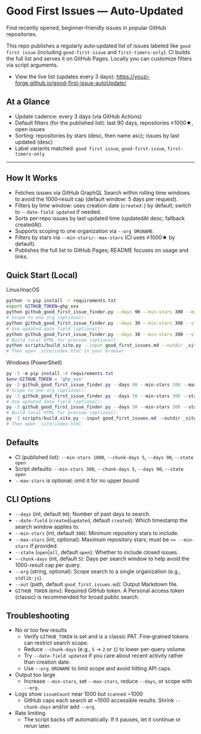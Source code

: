 # Good First Issues — Auto-Updated

Find recently opened, beginner‑friendly issues in popular GitHub repositories.

This repo publishes a regularly auto‑updated list of issues labeled like `good first issue` (including `good-first-issue` and `first-timers-only`). CI builds the full list and serves it on GitHub Pages. Locally you can customize filters via script arguments.

- View the live list (updates every 3 days):
  https://youzi-forge.github.io/good-first-issue-autoUpdate/

## At a Glance
- Update cadence: every 3 days (via GitHub Actions)
- Default filters (for the published list): last 90 days, repositories ≥1000★, open issues
- Sorting: repositories by stars (desc, then name asc); issues by last updated (desc)
- Label variants matched: `good first issue`, `good-first-issue`, `first-timers-only`

---

## How It Works
- Fetches issues via GitHub GraphQL Search within rolling time windows to avoid the 1000‑result cap (default window: 5 days per request).
- Filters by time window: uses creation date (`created:`) by default; switch to `--date-field updated` if needed.
- Sorts per‑repo issues by last updated time (updatedAt desc; fallback createdAt).
- Supports scoping to one organization via `--org ORGNAME`.
- Filters by stars via `--min-stars/--max-stars` (CI uses ≥1000★ by default).
- Publishes the full list to GitHub Pages; README focuses on usage and links.

## Quick Start (Local)

Linux/macOS
```bash
python -m pip install -r requirements.txt
export GITHUB_TOKEN=ghp_xxx
python github_good_first_issue_finder.py --days 90 --min-stars 300 --max-stars 2000 --state open --chunk-days 5 --out good_first_issues.md
# Scope to one org (optional):
python github_good_first_issue_finder.py --days 30 --min-stars 300 --state open --chunk-days 5 --org stdlib-js --out good_first_issues.md
# Use updated date field (optional):
python github_good_first_issue_finder.py --days 30 --min-stars 300 --state open --chunk-days 5 --date-field updated --out good_first_issues.md
# Build local HTML for preview (optional):
python scripts/build_site.py --input good_first_issues.md --outdir _site --title "Good First Issues"
# Then open _site/index.html in your browser
```

Windows (PowerShell)
```powershell
py -3 -m pip install -r requirements.txt
$env:GITHUB_TOKEN = 'ghp_xxx'
py -3 github_good_first_issue_finder.py --days 90 --min-stars 300 --max-stars 2000 --state open --chunk-days 5 --out good_first_issues.md
# Scope to one org (optional):
py -3 github_good_first_issue_finder.py --days 30 --min-stars 300 --state open --chunk-days 5 --org stdlib-js --out good_first_issues.md
# Use updated date field (optional):
py -3 github_good_first_issue_finder.py --days 30 --min-stars 300 --state open --chunk-days 5 --date-field updated --out good_first_issues.md
# Build local HTML for preview (optional):
py -3 scripts/build_site.py --input good_first_issues.md --outdir _site --title "Good First Issues"
# Then open _site/index.html
```

## Defaults
- CI (published list): `--min-stars 1000`, `--chunk-days 5`, `--days 90`, `--state open`
- Script defaults: `--min-stars 300`, `--chunk-days 5`, `--days 90`, `--state open`
- `--max-stars` is optional; omit it for no upper bound

## CLI Options

- `--days` (int, default `90`): Number of past days to search.
- `--date-field` (`created`|`updated`, default `created`): Which timestamp the search window applies to.
- `--min-stars` (int, default `300`): Minimum repository stars to include.
- `--max-stars` (int, optional): Maximum repository stars; must be `>= --min-stars` if provided.
- `--state` (`open`|`all`, default `open`): Whether to include closed issues.
- `--chunk-days` (int, default `5`): Days per search window to help avoid the 1000-result cap per query.
- `--org` (string, optional): Scope search to a single organization (e.g., `stdlib-js`).
- `--out` (path, default `good_first_issues.md`): Output Markdown file.
- `GITHUB_TOKEN` (env): Required GitHub token. A Personal access token (classic) is recommended for broad public search.

## Troubleshooting

- No or too few results
  - Verify `GITHUB_TOKEN` is set and is a classic PAT. Fine‑grained tokens can restrict search scope.
  - Reduce `--chunk-days` (e.g., `5` → `2` or `1`) to lower per-query volume.
  - Try `--date-field updated` if you care about recent activity rather than creation date.
  - Use `--org ORGNAME` to limit scope and avoid hitting API caps.
- Output too large
  - Increase `--min-stars`, set `--max-stars`, reduce `--days`, or scope with `--org`.
- Logs show `issueCount` near 1000 but `scanned` ~1000
  - GitHub caps each search at ~1000 accessible results. Shrink `--chunk-days` and/or add `--org`.
- Rate limiting
  - The script backs off automatically. If it pauses, let it continue or rerun later.
